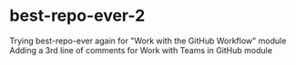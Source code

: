 # best-repo-ever-2
Trying best-repo-ever again for "Work with the GitHub Workflow" module
Adding a 3rd line of comments for Work with Teams in GitHub module
